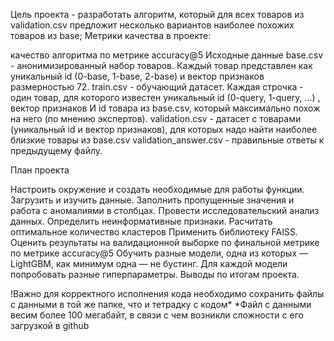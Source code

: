 Цель проекта - разработать алгоритм, который для всех товаров из validation.csv предложит несколько вариантов наиболее похожих товаров из base; Метрики качества в проекте:

качество алгоритма по метрике accuracy@5
Исходные данные base.csv - анонимизированный набор товаров. Каждый товар представлен как уникальный id (0-base, 1-base, 2-base) и вектор признаков размерностью 72. train.csv - обучающий датасет. Каждая строчка - один товар, для которого известен уникальный id (0-query, 1-query, …) , вектор признаков И id товара из base.csv, который максимально похож на него (по мнению экспертов). validation.csv - датасет с товарами (уникальный id и вектор признаков), для которых надо найти наиболее близкие товары из base.csv validation_answer.csv - правильные ответы к предыдущему файлу.

План проекта

Настроить окружение и создать необходимые для работы функции.
Загрузить и изучить данные.
Заполнить пропущенные значения и работа с аномалиями в столбцах.
Провести исследовательский анализ данных. Определить неинформативные признаки.
Расчитать оптимальное количество кластеров
Применить библиотеку FAISS. Оценить результаты на валидационной выборке по финальной метрике по метрике accuracy@5
Обучить разные модели, одна из которых — LightGBM, как минимум одна — не бустинг. Для каждой модели попробовать разные гиперпараметры.
Выводы по итогам проекта.


!Важно для корректного исполнения кода необходимо сохранить файлы с данными в той же папке, что и тетрадку с кодом*
*Файл с данными весим более 100 мегабайт, в связи с чем возникли сложности с его загрузкой в github
